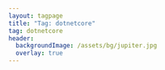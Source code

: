 ```yaml
---
layout: tagpage
title: "Tag: dotnetcore"
tag: dotnetcore
header:  
  backgroundImage: /assets/bg/jupiter.jpg
  overlay: true
---
```

